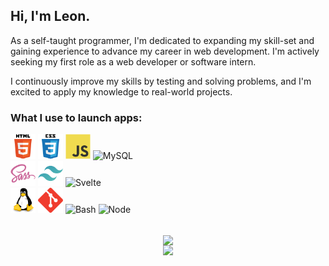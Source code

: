 <div>
<h2>Hi, I'm Leon.</h2> <p>As a self-taught programmer, I'm dedicated to expanding my skill-set and gaining experience to advance my career in web development. I'm actively seeking my first role as a web developer or software intern.</p> 
<p>I continuously improve my skills by testing and solving problems, and I'm excited to apply my knowledge to real-world projects.</p>
</div>

<div>
<h3 align="left">What I use to launch apps:</h3>
<p align="left">
<img src="https://raw.githubusercontent.com/teamedwardforever/Readme-Generator/71f25dd8b98329b168142a6b782a107b75eab178/svg/Skills/Frontend/html5-original-wordmark.svg" alt="HTML" width="auto" height="40"/>
<img src="https://raw.githubusercontent.com/teamedwardforever/Readme-Generator/71f25dd8b98329b168142a6b782a107b75eab178/svg/Skills/Frontend/css3-original-wordmark.svg" alt="Css" width="auto" height="40"/>
<img src="https://raw.githubusercontent.com/teamedwardforever/Readme-Generator/71f25dd8b98329b168142a6b782a107b75eab178/svg/Skills/Languages/javascript-original.svg" alt="Javascript" width="auto" height="40"/>
<img src="https://www.mysql.com/common/logos/logo-mysql-170x115.png" alt="MySQL" width="auto" height="40"/>
<br>
<img src="https://raw.githubusercontent.com/teamedwardforever/Readme-Generator/71f25dd8b98329b168142a6b782a107b75eab178/svg/Skills/Frontend/sass-original.svg" alt="Sass" width="auto" height="40"/>
<img src="https://raw.githubusercontent.com/teamedwardforever/Readme-Generator/71f25dd8b98329b168142a6b782a107b75eab178/svg/Skills/Frontend/tailwindcss-icon.svg" alt="TailwindCSS" width="auto" height="40"/>
<img src="https://upload.wikimedia.org/wikipedia/commons/thumb/1/1b/Svelte_Logo.svg/1200px-Svelte_Logo.svg.png" alt="Svelte" width="auto" height="40"/>  
<br>
<img src="https://raw.githubusercontent.com/teamedwardforever/Readme-Generator/71f25dd8b98329b168142a6b782a107b75eab178/svg/Skills/Other/linux-original.svg" alt="Linux" width="auto" height="40"/>
<img src="https://raw.githubusercontent.com/teamedwardforever/Readme-Generator/71f25dd8b98329b168142a6b782a107b75eab178/svg/Skills/Other/git-scm-icon.svg" alt="Git" width="auto" height="40"/>
<img src="https://bashlogo.com/img/symbol/svg/full_colored_dark.svg" alt="Bash" width="auto" height="40"/>
<img src="https://upload.wikimedia.org/wikipedia/commons/d/d9/Node.js_logo.svg" alt="Node" width="auto" height="40"/>
</p>
</div>
<br>
<div align="center">
<a href="https://github.com/leonwigley"><img align="center" src="http://github-profile-summary-cards.vercel.app/api/cards/profile-details?username=leonwigley&theme=transparent" width="600px" /></a>
<br>
<img src="https://raw.githubusercontent.com/Trilokia/Trilokia/379277808c61ef204768a61bbc5d25bc7798ccf1/bottom_header.svg" width="600px"/>
</div>
